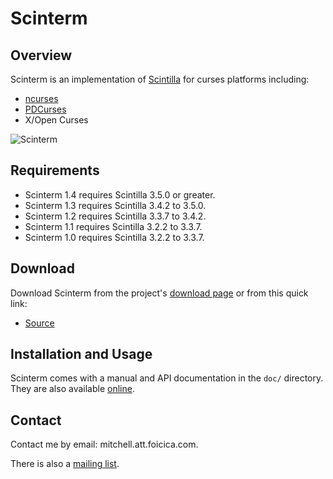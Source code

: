 # Scinterm

## Overview

Scinterm is an implementation of [Scintilla][] for curses platforms including:

* [ncurses][]
* [PDCurses][]
* X/Open Curses

![Scinterm](images/scinterm.png)

[Scintilla]: http://scintilla.org
[ncurses]: http://invisible-island.net/ncurses/
[PDCurses]: http://pdcurses.sourceforge.net/

## Requirements

* Scinterm 1.4 requires Scintilla 3.5.0 or greater.
* Scinterm 1.3 requires Scintilla 3.4.2 to 3.5.0.
* Scinterm 1.2 requires Scintilla 3.3.7 to 3.4.2.
* Scinterm 1.1 requires Scintilla 3.2.2 to 3.3.7.
* Scinterm 1.0 requires Scintilla 3.2.2 to 3.3.7.

## Download

Download Scinterm from the project's [download page][] or from this quick link:

* [Source][]

[download page]: http://foicica.com/scinterm/download
[Source]: download/scinterm_LATEST.zip

## Installation and Usage

Scinterm comes with a manual and API documentation in the `doc/` directory.
They are also available [online][].

[online]: http://foicica.com/scinterm

## Contact

Contact me by email: mitchell.att.foicica.com.

There is also a [mailing list][].

[mailing list]: http://foicica.com/lists
